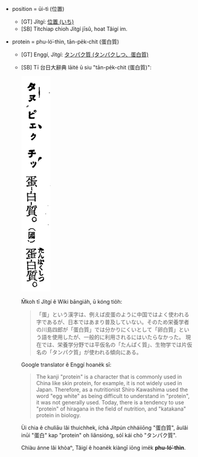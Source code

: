 * position = ūi-tì (位置)
  * [GT] Ji̍tgí: [位置 (いち)](https://ja.wikipedia.org/wiki/%E4%BD%8D%E7%BD%AE)
  * [SB]
    Ti̍tchiap chioh Ji̍tgí jīsû, hoat Tâigí im.

* protein = phu-ló͘-thìn, tān-pe̍k-chit (蛋白質)
  * [GT] Enggí, Ji̍tgí: [タンパク質 (タンパクしつ、蛋白質)](https://ja.wikipedia.org/wiki/%E3%82%BF%E3%83%B3%E3%83%91%E3%82%AF%E8%B3%AA)
  * [SB]
    Tī 台日大辭典 lāité ū siu "tān-pe̍k-chit (蛋白質)":

    ![](pics/tanpekchit.png)

    M̄koh tī Ji̍tgí ê Wiki bāngia̍h, ū kóng tio̍h:

    > 「蛋」という漢字は、例えば皮蛋のように中国ではよく使われる字であるが、日本ではあまり普及していない。そのため栄養学者の川島四郎が「蛋白質」では分かりにくいとして「卵白質」という語を使用したが、一般的に利用されるにはいたらなかった。 現在では、栄養学分野では平仮名の「たんぱく質」、生物学では片仮名の「タンパク質」が使われる傾向にある。

    Google translator ê Enggí hoane̍k sī:

    > The kanji "protein" is a character that is commonly used in China like skin protein, for example, it is not widely used in Japan. Therefore, as a nutritionist Shiro Kawashima used the word "egg white" as being difficult to understand in "protein", it was not generally used. Today, there is a tendency to use "protein" of hiragana in the field of nutrition, and "katakana" protein in biology.

    Ùi chia ê chuliāu lâi thuichhek, íchá Ji̍tpún chháiiōng "蛋白質",
    āulâi inūi "蛋白" kap "protein" oh liânsióng, só͘í kái chò "タンパク質".

    Chiàu ánne lâi khòaⁿ, Tâigí ê hoane̍k kiàngī iōng ime̍k **phu-ló͘-thìn**.
    


